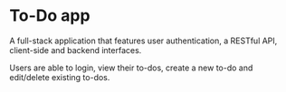 # To-Do app

A full-stack application that features user authentication, a RESTful API, client-side and backend interfaces.

Users are able to login, view their to-dos, create a new to-do and edit/delete existing to-dos.

